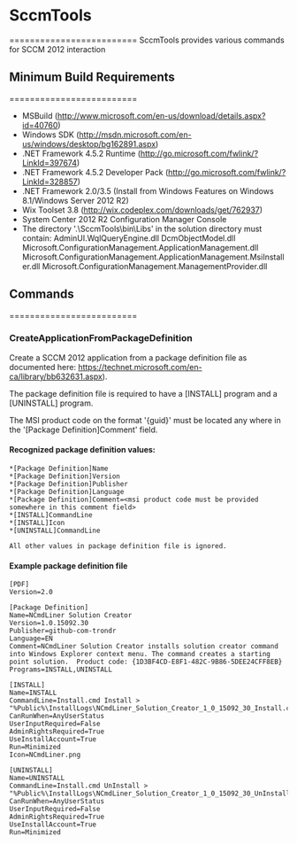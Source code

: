 # SccmTools
=========================
SccmTools provides various commands for SCCM 2012 interaction

## Minimum Build Requirements
=========================
* MSBuild (http://www.microsoft.com/en-us/download/details.aspx?id=40760)
* Windows SDK (http://msdn.microsoft.com/en-us/windows/desktop/bg162891.aspx)
* .NET Framework 4.5.2 Runtime (http://go.microsoft.com/fwlink/?LinkId=397674)
* .NET Framework 4.5.2 Developer Pack (http://go.microsoft.com/fwlink/?LinkId=328857)
* .NET Framework 2.0/3.5 (Install from Windows Features on Windows 8.1/Windows Server 2012 R2)
* Wix Toolset 3.8 (http://wix.codeplex.com/downloads/get/762937)
* System Center 2012 R2 Configuration Manager Console
* The directory '.\SccmTools\bin\Libs' in the solution directory must contain:
	AdminUI.WqlQueryEngine.dll
	DcmObjectModel.dll
	Microsoft.ConfigurationManagement.ApplicationManagement.dll
	Microsoft.ConfigurationManagement.ApplicationManagement.MsiInstaller.dll
	Microsoft.ConfigurationManagement.ManagementProvider.dll
	
## Commands
=========================	
### CreateApplicationFromPackageDefinition

Create a SCCM 2012 application from a package definition file 
as documented here: https://technet.microsoft.com/en-ca/library/bb632631.aspx). 

The package definition file is required to have a [INSTALL] program and a [UNINSTALL] program.

The MSI product code on the format '{guid}' must be located any where in the '[Package Definition]Comment' field.
	
#### Recognized package definition values:
	
	*[Package Definition]Name
	*[Package Definition]Version
	*[Package Definition]Publisher
	*[Package Definition]Language
	*[Package Definition]Comment=<msi product code must be provided somewhere in this comment field>
	*[INSTALL]CommandLine
	*[INSTALL]Icon
	*[UNINSTALL]CommandLine
		
	All other values in package definition file is ignored.
	
#### Example package definition file

```dosini
[PDF]
Version=2.0

[Package Definition]
Name=NCmdLiner Solution Creator
Version=1.0.15092.30
Publisher=github-com-trondr
Language=EN
Comment=NCmdLiner Solution Creator installs solution creator command into Windows Explorer context menu. The command creates a starting point solution.  Product code: {1D3BF4CD-E8F1-482C-9B86-5DEE24CFF8EB}
Programs=INSTALL,UNINSTALL

[INSTALL]
Name=INSTALL
CommandLine=Install.cmd Install > "%Public%\InstallLogs\NCmdLiner_Solution_Creator_1_0_15092_30_Install.cmd.log"
CanRunWhen=AnyUserStatus
UserInputRequired=False
AdminRightsRequired=True
UseInstallAccount=True
Run=Minimized
Icon=NCmdLiner.png

[UNINSTALL]
Name=UNINSTALL
CommandLine=Install.cmd UnInstall > "%Public%\InstallLogs\NCmdLiner_Solution_Creator_1_0_15092_30_UnInstall.cmd.log"
CanRunWhen=AnyUserStatus
UserInputRequired=False
AdminRightsRequired=True
UseInstallAccount=True
Run=Minimized
```